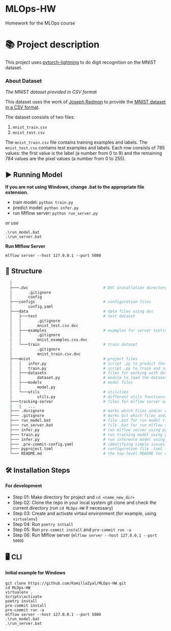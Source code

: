# MLOps-HW
 Homework for the MLOps course
# 📚 Project description
This project uses [pytorch-lightning](https://lightning.ai/) to do digit recognition on the MNIST dataset.
### About Dataset
_The MNIST dataset provided in CSV format_

This dataset uses the work of [Joseph Redmon](https://pjreddie.com/) to provide the [MNIST dataset in a CSV format](https://pjreddie.com/projects/mnist-in-csv/).

The dataset consists of two files:
1. `mnist_train.csv`
2. `mnist_test.csv`

The `mnist_train.csv` file contains training examples and labels. The `mnist_test.csv` contains test examples and labels. Each row consists of 785 values: the first value is the label (a number from 0 to 9) and the remaining 784 values are the pixel values (a number from 0 to 255).
## ▶ Running Model
**If you are not using Windows, change .bat to the appropriate file extension.**
- train model: `python train.py`
- predict model: `python infer.py`
- run Mlflow server: `python run_server.py`

*or use*
```
.\run_model.bat
.\run_server.bat
```
**Run Mlflow Server**
```
mlflow server --host 127.0.0.1 --port 5000
```
## 📁 Structure
```bash
  │
  ├───.dvc                                 # DVC installation directory
  │       .gitignore
  │       config
  ├───configs                              # configuretion files
  │       config.yaml
  ├───data                                 # data files using dvc
  │   ├───test                             # test dataset
  │   │       .gitignore
  │   │       mnist_test.csv.dvc
  │   ├───examples                         # examples for server testing
  │   │       .gitignore
  │   │       mnist_examples.csv.dvc
  │   └───train                            # train dataset
  │           .gitignore
  │           mnist_train.csv.dvc
  ├───mnist                                # project files
  │   │   infer.py                         # script .py to predict the model
  │   │   train.py                         # script .py to train and save the model
  │   ├───datasets                         # files for working with datasets
  │   │       dataset.py                   # module to load the dataset
  │   ├───models                           # model files
  │   │       model.py
  │   └───utils                            # utilities
  │           utils.py                     # different utils functions
  ├───tracking-server                      # files for mlflow server with nginx + docker
  |   |   ...
  ├─── .dvcignore                          # marks which files and/or directories should be excluded when traversing a DVC project.
  ├─── .gitignore                          # marks Git which files and/or directories to ignore when committing your project to the GitHub repository
  ├─── run_model.bat                       # file .bat for run model (training+inference)
  ├─── run_server.bat                      # file .bat for run mlflow server
  ├─── infer.py                            # run mlflow server using python
  ├─── train.py                            # run training model using python
  ├─── infer.py                            # run inference model using python
  ├─── .pre-commit-config.yaml             # identifying simple issues before submission to code review
  ├─── pyproject.toml                      # configuretion file .toml for poetry
  └─── README.md                           # the top-level README for developers using this project
```
## 🛠️ Installation Steps
#### For development
- Step 01: Make directory for project and `cd <name_new_dir>`
- Step 02: Clone the repo in your local system git clone <url> and check the current directory (run `cd MLOps-HW` if necessary)
- Step 03: Create and activate virtaul environment (for example, using `virtualenv`)
- Step 04: Run `poetry intsall`
- Step 05: Run `pre-commit install` and `pre-commit run -a`
- Step 06: Run Mlflow server (`mlflow server --host 127.0.0.1 --port 5000`)
## 🖥️ CLI
#### Initial example for Windows
```
git clone https://github.com/KamillaZyal/MLOps-HW.git
cd MLOps-HW
virtualenv .
Scripts\activate
poetry install
pre-commit install
pre-commit run -a
mlflow server --host 127.0.0.1 --port 5000
.\run_model.bat
.\run_server.bat
```

